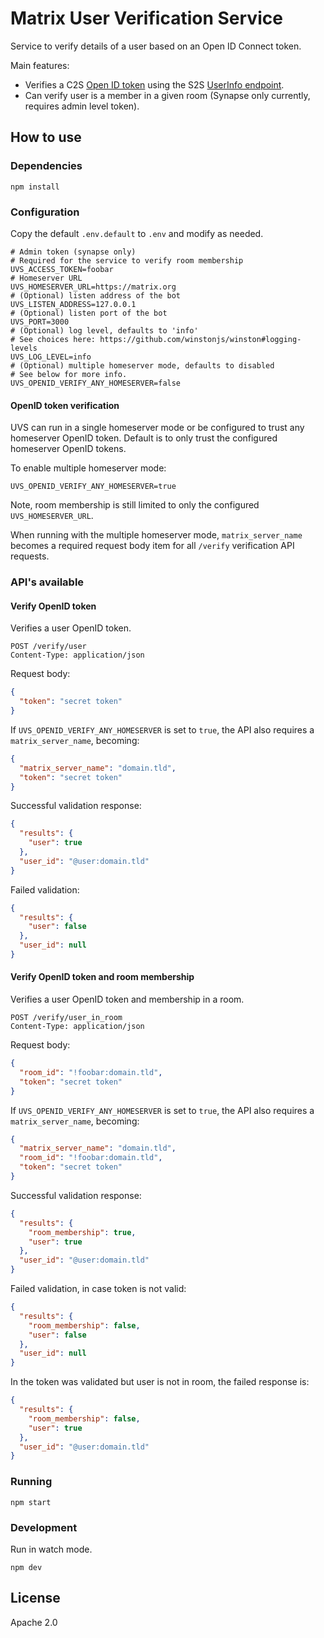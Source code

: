 # Matrix User Verification Service

Service to verify details of a user based on an Open ID Connect token.

Main features:

* Verifies a C2S [Open ID token](https://matrix.org/docs/spec/client_server/r0.6.1#id154)
  using the S2S [UserInfo endpoint](https://matrix.org/docs/spec/server_server/r0.1.4#openid).
* Can verify user is a member in a given room (Synapse only currently, requires admin level token).

## How to use

### Dependencies

```
npm install
```

### Configuration

Copy the default `.env.default` to `.env` and modify as needed.

```
# Admin token (synapse only)
# Required for the service to verify room membership
UVS_ACCESS_TOKEN=foobar
# Homeserver URL
UVS_HOMESERVER_URL=https://matrix.org
# (Optional) listen address of the bot
UVS_LISTEN_ADDRESS=127.0.0.1
# (Optional) listen port of the bot
UVS_PORT=3000
# (Optional) log level, defaults to 'info'
# See choices here: https://github.com/winstonjs/winston#logging-levels
UVS_LOG_LEVEL=info
# (Optional) multiple homeserver mode, defaults to disabled
# See below for more info.
UVS_OPENID_VERIFY_ANY_HOMESERVER=false
```

#### OpenID token verification

UVS can run in a single homeserver mode or be configured to trust any
homeserver OpenID token. Default is to only trust the configured homeserver
OpenID tokens.

To enable multiple homeserver mode:

    UVS_OPENID_VERIFY_ANY_HOMESERVER=true

Note, room membership is still limited to only the configured `UVS_HOMESERVER_URL`.

When running with the multiple homeserver mode, `matrix_server_name` becomes
a required request body item for all `/verify` verification API requests.

### API's available

#### Verify OpenID token

Verifies a user OpenID token.

    POST /verify/user
    Content-Type: application/json

Request body:

```json
{
  "token": "secret token"
}
```

If `UVS_OPENID_VERIFY_ANY_HOMESERVER` is set to `true`, the API also
requires a `matrix_server_name`, becoming:

```json
{
  "matrix_server_name": "domain.tld",
  "token": "secret token"
}
```

Successful validation response:

```json
{
  "results": {
    "user": true
  },
  "user_id": "@user:domain.tld"
}
```

Failed validation:

```json
{
  "results": {
    "user": false
  },
  "user_id": null
}
```

#### Verify OpenID token and room membership

Verifies a user OpenID token and membership in a room.

    POST /verify/user_in_room
    Content-Type: application/json

Request body:

```json
{
  "room_id": "!foobar:domain.tld",
  "token": "secret token"
}
```

If `UVS_OPENID_VERIFY_ANY_HOMESERVER` is set to `true`, the API also
requires a `matrix_server_name`, becoming:

```json
{
  "matrix_server_name": "domain.tld",
  "room_id": "!foobar:domain.tld",
  "token": "secret token"
}
```

Successful validation response:

```json
{
  "results": {
    "room_membership": true,
    "user": true
  },
  "user_id": "@user:domain.tld"
}
```

Failed validation, in case token is not valid:

```json
{
  "results": {
    "room_membership": false,
    "user": false
  },
  "user_id": null
}
```

In the token was validated but user is not in room, the failed response is:

```json
{
  "results": {
    "room_membership": false,
    "user": true
  },
  "user_id": "@user:domain.tld"
}
```

### Running

```
npm start
```

### Development

Run in watch mode.

```
npm dev
```

## License

Apache 2.0
